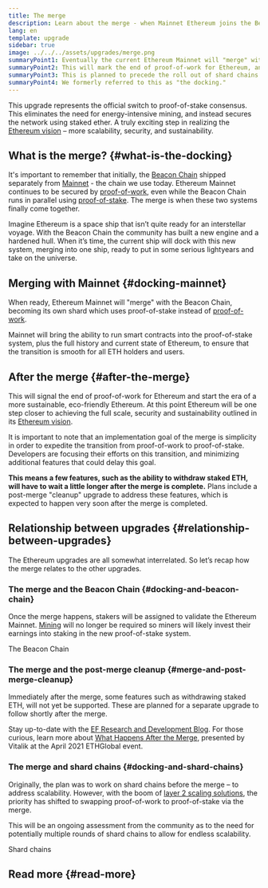 ```yaml
---
title: The merge
description: Learn about the merge - when Mainnet Ethereum joins the Beacon Chain coordinated proof-of-stake system.
lang: en
template: upgrade
sidebar: true
image: ../../../assets/upgrades/merge.png
summaryPoint1: Eventually the current Ethereum Mainnet will "merge" with the beacon chain proof-of-stake system.
summaryPoint2: This will mark the end of proof-of-work for Ethereum, and the full transition to proof-of-stake.
summaryPoint3: This is planned to precede the roll out of shard chains.
summaryPoint4: We formerly referred to this as "the docking."
---
```


<UpgradeStatus date="~Q1/Q2 2022">
  This upgrade represents the official switch to proof-of-stake consensus. This eliminates the need for energy-intensive mining, and instead secures the network using staked ether. A truly exciting step in realizing the <a href="/upgrades/vision/">Ethereum vision</a> – more scalability, security, and sustainability.
</UpgradeStatus>

## What is the merge? {#what-is-the-docking}

It's important to remember that initially, the [Beacon Chain](/upgrades/beacon-chain/) shipped separately from [Mainnet](/glossary/#mainnet) - the chain we use today. Ethereum Mainnet continues to be secured by [proof-of-work](/developers/docs/consensus-mechanisms/pow/), even while the Beacon Chain runs in parallel using [proof-of-stake](/developers/docs/consensus-mechanisms/pos/). The merge is when these two systems finally come together.

Imagine Ethereum is a space ship that isn’t quite ready for an interstellar voyage. With the Beacon Chain the community has built a new engine and a hardened hull. When it’s time, the current ship will dock with this new system, merging into one ship, ready to put in some serious lightyears and take on the universe.

## Merging with Mainnet {#docking-mainnet}

When ready, Ethereum Mainnet will "merge" with the Beacon Chain, becoming its own shard which uses proof-of-stake instead of [proof-of-work](/developers/docs/consensus-mechanisms/pow/).

Mainnet will bring the ability to run smart contracts into the proof-of-stake system, plus the full history and current state of Ethereum, to ensure that the transition is smooth for all ETH holders and users.

## After the merge {#after-the-merge}

This will signal the end of proof-of-work for Ethereum and start the era of a more sustainable, eco-friendly Ethereum. At this point Ethereum will be one step closer to achieving the full scale, security and sustainability outlined in its [Ethereum vision](/upgrades/vision/).

It is important to note that an implementation goal of the merge is simplicity in order to expedite the transition from proof-of-work to proof-of-stake. Developers are focusing their efforts on this transition, and minimizing additional features that could delay this goal.

**This means a few features, such as the ability to withdraw staked ETH, will have to wait a little longer after the merge is complete.** Plans include a post-merge "cleanup" upgrade to address these features, which is expected to happen very soon after the merge is completed.

## Relationship between upgrades {#relationship-between-upgrades}

The Ethereum upgrades are all somewhat interrelated. So let’s recap how the merge relates to the other upgrades.

### The merge and the Beacon Chain {#docking-and-beacon-chain}

Once the merge happens, stakers will be assigned to validate the Ethereum Mainnet. [Mining](/developers/docs/consensus-mechanisms/pow/mining/) will no longer be required so miners will likely invest their earnings into staking in the new proof-of-stake system.

<ButtonLink to="/upgrades/beacon-chain/">
  The Beacon Chain
</ButtonLink>

### The merge and the post-merge cleanup {#merge-and-post-merge-cleanup}

Immediately after the merge, some features such as withdrawing staked ETH, will not yet be supported. These are planned for a separate upgrade to follow shortly after the merge.

Stay up-to-date with the [EF Research and Development Blog](https://blog.ethereum.org/category/research-and-development/). For those curious, learn more about [What Happens After the Merge](https://youtu.be/7ggwLccuN5s?t=101), presented by Vitalik at the April 2021 ETHGlobal event.

### The merge and shard chains {#docking-and-shard-chains}

Originally, the plan was to work on shard chains before the merge – to address scalability. However, with the boom of [layer 2 scaling solutions](/developers/docs/scaling/#layer-2-scaling), the priority has shifted to swapping proof-of-work to proof-of-stake via the merge.

This will be an ongoing assessment from the community as to the need for potentially multiple rounds of shard chains to allow for endless scalability.

<ButtonLink to="/upgrades/shard-chains/">
  Shard chains
</ButtonLink>

## Read more {#read-more}

<MergeArticleList />
